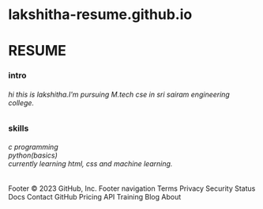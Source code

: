 # lakshitha-resume.github.io<html>
<head>
<title>
lakshitha resume
</title>
<h1>RESUME</h1>
<body>
<h3>
intro
</h3>
<h6>
hi this is lakshitha.I'm pursuing M.tech cse in sri sairam engineering college.
</h6>
<h3>
skills
</h3>
<h6>
c programming
</br>
python(basics)
</br>
currently learning html, css and machine learning.
</h6>
</body>
</head>
</html>
Footer
© 2023 GitHub, Inc.
Footer navigation
Terms
Privacy
Security
Status
Docs
Contact GitHub
Pricing
API
Training
Blog
About
